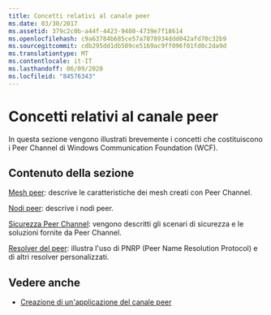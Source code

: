 ```yaml
---
title: Concetti relativi al canale peer
ms.date: 03/30/2017
ms.assetid: 379c2c0b-a44f-4423-9480-4739e7f18614
ms.openlocfilehash: c9a63784b685ce57a7878934ddd042afd70c32b9
ms.sourcegitcommit: cdb295dd1db589ce5169ac9ff096f01fd0c2da9d
ms.translationtype: MT
ms.contentlocale: it-IT
ms.lasthandoff: 06/09/2020
ms.locfileid: "84576343"
---
```

# <a name="peer-channel-concepts"></a>Concetti relativi al canale peer
In questa sezione vengono illustrati brevemente i concetti che costituiscono i Peer Channel di Windows Communication Foundation (WCF).  
  
## <a name="in-this-section"></a>Contenuto della sezione  
 [Mesh peer](peer-meshes.md): descrive le caratteristiche dei mesh creati con Peer Channel.  
  
 [Nodi peer](peer-nodes.md): descrive i nodi peer.  
  
 [Sicurezza Peer Channel](peer-channel-security.md): vengono descritti gli scenari di sicurezza e le soluzioni fornite da Peer Channel.  
  
 [Resolver del peer](peer-resolvers.md): illustra l'uso di PNRP (Peer Name Resolution Protocol) e di altri resolver personalizzati.  
  
## <a name="see-also"></a>Vedere anche

- [Creazione di un'applicazione del canale peer](building-a-peer-channel-application.md)
